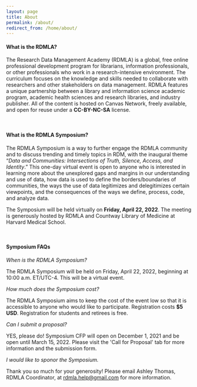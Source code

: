 ```yaml
---
layout: page
title: About
permalink: /about/
redirect_from: /home/about/
---
```


#### What is the RDMLA?

The Research Data Management Academy (RDMLA) is a global, free online professional development program for librarians, information professionals, or other professionals who work in a research-intensive environment. The curriculum focuses on the knowledge and skills needed to collaborate with researchers and other stakeholders on data management. RDMLA features a unique partnership between a library and information science academic program, academic health sciences and research libraries, and industry publisher. All of the content is hosted on Canvas Network, freely available, and open for reuse under a **CC-BY-NC-SA** license.

<br>

#### What is the RDMLA Symposium?

The RDMLA Symposium is a way to further engage the RDMLA community and to discuss trending and timely topics in RDM, with the inaugural theme “_Data and Communities: Intersections of Truth, Silence, Access, and Identity_.” This one-day virtual event is open to anyone who is interested in learning more about the unexplored gaps and margins in our understanding and use of data, how data is used to define the borders/boundaries of communities, the ways the use of data legitimizes and delegitimizes certain viewpoints, and the consequences of the ways we define, process, code, and analyze data.

The Symposium will be held virtually on **Friday, April 22, 2022**. The meeting is generously hosted by RDMLA and Countway Library of Medicine at Harvard Medical School. 

<br>

#### Symposium FAQs

*When is the RDMLA Symposium?* 

The RDMLA Symposium will be held on Friday, April 22, 2022, beginning at 10:00 a.m. ET/UTC-4. This will be a virtual event. 

*How much does the Symposium cost?* 

The RDMLA Symposium aims to keep the cost of the event low so that it is accessible to anyone who would like to participate. Registration costs **$5 USD**. Registration for students and retirees is free.

*Can I submit a proposal?*

YES, please do! Symposium CFP will open on December 1, 2021 and be open until March 15, 2022. Please visit the 'Call for Proposal' tab for more information and the submission form.

*I would like to sponor the Symposium.*

Thank you so much for your generosity! Please email Ashley Thomas, RDMLA Coordinator, at rdmla.help@gmail.com for more information.
